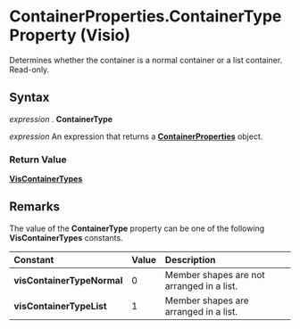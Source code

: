
# ContainerProperties.ContainerType Property (Visio)

Determines whether the container is a normal container or a list container. Read-only.


## Syntax

 _expression_ . **ContainerType**

 _expression_ An expression that returns a **[ContainerProperties](b94f758f-58f7-f1ef-c03b-761e26c11017.md)** object.


### Return Value

 **[VisContainerTypes](9d136ac4-f4f3-18e1-5311-ce2662cc80f0.md)**


## Remarks

The value of the  **ContainerType** property can be one of the following **VisContainerTypes** constants.



|**Constant**|**Value**|**Description**|
|:-----|:-----|:-----|
| **visContainerTypeNormal**|0|Member shapes are not arranged in a list.|
| **visContainerTypeList**|1|Member shapes are arranged in a list.|
